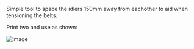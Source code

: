 Simple tool to space the idlers 150mm away from eachother to aid when tensioning the belts.

Print two and use as shown:

![image](https://user-images.githubusercontent.com/30688588/133138983-ce36ed5c-9c3f-43bf-9bf0-b8b0bc2ae93e.png)
